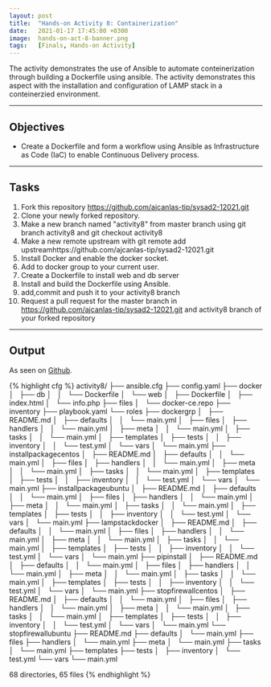 ```yaml
---
layout: post
title:  "Hands-on Activity 8: Containerization"
date:   2021-01-17 17:45:00 +0300
image:  hands-on-act-8-banner.png
tags:   [Finals, Hands-on Activity]
---
```

The activity demonstrates the use of Ansible to automate conteinerization through building a Dockerfile using ansible. The activity demonstrates this aspect with the installation and configuration of LAMP stack in a conteinerzied environment.

***

## Objectives

* Create a Dockerfile and form a workflow using Ansible as Infrastructure as Code (IaC) to enable Continuous Delivery process.

***

## Tasks

1. Fork this repository https://github.com/ajcanlas-tip/sysad2-12021.git
2. Clone your newly forked repository. 
3. Make a new branch named "activity8" from master branch using git branch activity8 and git checkout activity8
4. Make a new remote upstream with git remote add upstreamhttps://github.com/ajcanlas-tip/sysad2-12021.git
5. Install Docker and enable the docker socket.
6. Add to docker group to your current user.
7. Create a Dockerfile to install web and db server
8. Install and build the Dockerfile using Ansible.
9. add,commit and push it to your activity8 branch
10.  Request a pull request for the master branch in https://github.com/ajcanlas-tip/sysad2-12021.git  and activity8 branch of your forked repository

***

## Output

<p>As seen on <a href="https://github.com/jpcabral-tip/sysad2-12021/tree/activity8">Github</a>.</p>

{% highlight cfg %}
activity8/
├── ansible.cfg
├── config.yaml
├── docker
│   ├── db
│   │   └── Dockerfile
│   └── web
│       ├── Dockerfile
│       ├── index.html
│       └── info.php
├── files
│   └── docker-ce.repo
├── inventory
├── playbook.yaml
└── roles
    ├── dockergrp
    │   ├── README.md
    │   ├── defaults
    │   │   └── main.yml
    │   ├── files
    │   ├── handlers
    │   │   └── main.yml
    │   ├── meta
    │   │   └── main.yml
    │   ├── tasks
    │   │   └── main.yml
    │   ├── templates
    │   ├── tests
    │   │   ├── inventory
    │   │   └── test.yml
    │   └── vars
    │       └── main.yml
    ├── installpackagecentos
    │   ├── README.md
    │   ├── defaults
    │   │   └── main.yml
    │   ├── files
    │   ├── handlers
    │   │   └── main.yml
    │   ├── meta
    │   │   └── main.yml
    │   ├── tasks
    │   │   └── main.yml
    │   ├── templates
    │   ├── tests
    │   │   ├── inventory
    │   │   └── test.yml
    │   └── vars
    │       └── main.yml
    ├── installpackageubuntu
    │   ├── README.md
    │   ├── defaults
    │   │   └── main.yml
    │   ├── files
    │   ├── handlers
    │   │   └── main.yml
    │   ├── meta
    │   │   └── main.yml
    │   ├── tasks
    │   │   └── main.yml
    │   ├── templates
    │   ├── tests
    │   │   ├── inventory
    │   │   └── test.yml
    │   └── vars
    │       └── main.yml
    ├── lampstackdocker
    │   ├── README.md
    │   ├── defaults
    │   │   └── main.yml
    │   ├── files
    │   ├── handlers
    │   │   └── main.yml
    │   ├── meta
    │   │   └── main.yml
    │   ├── tasks
    │   │   └── main.yml
    │   ├── templates
    │   ├── tests
    │   │   ├── inventory
    │   │   └── test.yml
    │   └── vars
    │       └── main.yml
    ├── pipinstall
    │   ├── README.md
    │   ├── defaults
    │   │   └── main.yml
    │   ├── files
    │   ├── handlers
    │   │   └── main.yml
    │   ├── meta
    │   │   └── main.yml
    │   ├── tasks
    │   │   └── main.yml
    │   ├── templates
    │   ├── tests
    │   │   ├── inventory
    │   │   └── test.yml
    │   └── vars
    │       └── main.yml
    ├── stopfirewallcentos
    │   ├── README.md
    │   ├── defaults
    │   │   └── main.yml
    │   ├── files
    │   ├── handlers
    │   │   └── main.yml
    │   ├── meta
    │   │   └── main.yml
    │   ├── tasks
    │   │   └── main.yml
    │   ├── templates
    │   ├── tests
    │   │   ├── inventory
    │   │   └── test.yml
    │   └── vars
    │       └── main.yml
    └── stopfirewallubuntu
        ├── README.md
        ├── defaults
        │   └── main.yml
        ├── files
        ├── handlers
        │   └── main.yml
        ├── meta
        │   └── main.yml
        ├── tasks
        │   └── main.yml
        ├── templates
        ├── tests
        │   ├── inventory
        │   └── test.yml
        └── vars
            └── main.yml

68 directories, 65 files
{% endhighlight %}